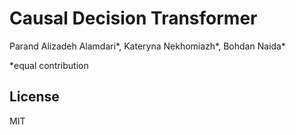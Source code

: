 
# Causal Decision Transformer

Parand Alizadeh Alamdari\*, Kateryna Nekhomiazh\*, Bohdan Naida\*

\*equal contribution


## License

MIT
